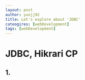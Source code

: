 ```yaml
---
layout: post
author: yunjj92
title: Let's explore about 'JDBC'
cateogires: [webDevelopment]
tags: [webDevelopment]
---
```

# JDBC, Hikrari CP
## 1. 
